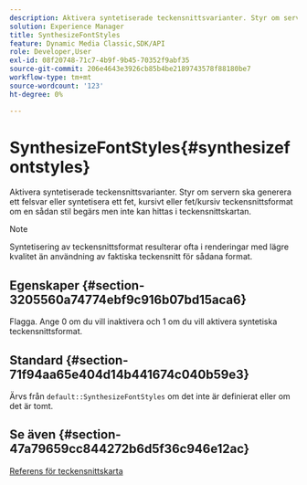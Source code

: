 ```yaml
---
description: Aktivera syntetiserade teckensnittsvarianter. Styr om servern ska generera ett felsvar eller syntetisera ett fet, kursivt eller fet/kursiv teckensnittsformat om en sådan stil begärs men inte kan hittas i teckensnittskartan.
solution: Experience Manager
title: SynthesizeFontStyles
feature: Dynamic Media Classic,SDK/API
role: Developer,User
exl-id: 08f20748-71c7-4b9f-9b45-70352f9abf35
source-git-commit: 206e4643e3926cb85b4be2189743578f88180be7
workflow-type: tm+mt
source-wordcount: '123'
ht-degree: 0%

---
```


# SynthesizeFontStyles{#synthesizefontstyles}

Aktivera syntetiserade teckensnittsvarianter. Styr om servern ska generera ett felsvar eller syntetisera ett fet, kursivt eller fet/kursiv teckensnittsformat om en sådan stil begärs men inte kan hittas i teckensnittskartan.

>[!NOTE]
>
>Syntetisering av teckensnittsformat resulterar ofta i renderingar med lägre kvalitet än användning av faktiska teckensnitt för sådana format.

## Egenskaper {#section-3205560a74774ebf9c916b07bd15aca6}

Flagga. Ange 0 om du vill inaktivera och 1 om du vill aktivera syntetiska teckensnittsformat.

## Standard {#section-71f94aa65e404d14b441674c040b59e3}

Ärvs från `default::SynthesizeFontStyles` om det inte är definierat eller om det är tomt.

## Se även {#section-47a79659cc844272b6d5f36c946e12ac}

[Referens för teckensnittskarta](../../../../../is-api/image-catalog/image-serving-api-ref/c-image-catalog-reference/c-font-map-reference/c-font-map-reference.md#concept-f81f319d03c646c5a8ef87b3277dd37d)
